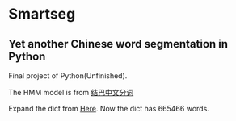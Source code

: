# Smartseg

## Yet another Chinese word segmentation in Python
Final project of Python(Unfinished).

The HMM model is from [结巴中文分词](https://github.com/fxsjy/jieba)

Expand the dict from [Here](http://download.csdn.net/detail/logken/3575376). Now the dict has 665466 words.
